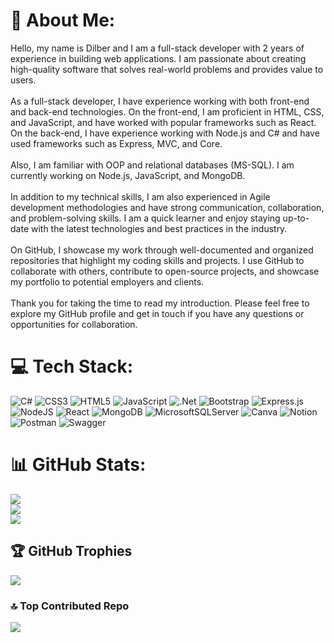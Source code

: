 # 💫 About Me:
Hello, my name is Dilber and I am a full-stack developer with 2 years of experience in building web applications. I am passionate about creating high-quality software that solves real-world problems and provides value to users.<br><br>As a full-stack developer, I have experience working with both front-end and back-end technologies. On the front-end, I am proficient in HTML, CSS, and JavaScript, and have worked with popular frameworks such as React. On the back-end, I have experience working with Node.js and C#  and have used frameworks such as Express, MVC, and Core. <br><br>Also, I am familiar with OOP and relational databases (MS-SQL). I am currently working on Node.js, JavaScript, and MongoDB.<br><br>In addition to my technical skills, I am also experienced in Agile development methodologies and have strong communication, collaboration, and problem-solving skills. I am a quick learner and enjoy staying up-to-date with the latest technologies and best practices in the industry.<br><br>On GitHub, I showcase my work through well-documented and organized repositories that highlight my coding skills and projects. I use GitHub to collaborate with others, contribute to open-source projects, and showcase my portfolio to potential employers and clients.<br><br>Thank you for taking the time to read my introduction. Please feel free to explore my GitHub profile and get in touch if you have any questions or opportunities for collaboration.
# 💻 Tech Stack:
![C#](https://img.shields.io/badge/c%23-%23239120.svg?style=for-the-badge&logo=c-sharp&logoColor=white) ![CSS3](https://img.shields.io/badge/css3-%231572B6.svg?style=for-the-badge&logo=css3&logoColor=white) ![HTML5](https://img.shields.io/badge/html5-%23E34F26.svg?style=for-the-badge&logo=html5&logoColor=white) ![JavaScript](https://img.shields.io/badge/javascript-%23323330.svg?style=for-the-badge&logo=javascript&logoColor=%23F7DF1E) ![.Net](https://img.shields.io/badge/.NET-5C2D91?style=for-the-badge&logo=.net&logoColor=white) ![Bootstrap](https://img.shields.io/badge/bootstrap-%23563D7C.svg?style=for-the-badge&logo=bootstrap&logoColor=white) ![Express.js](https://img.shields.io/badge/express.js-%23404d59.svg?style=for-the-badge&logo=express&logoColor=%2361DAFB) ![NodeJS](https://img.shields.io/badge/node.js-6DA55F?style=for-the-badge&logo=node.js&logoColor=white) ![React](https://img.shields.io/badge/react-%2320232a.svg?style=for-the-badge&logo=react&logoColor=%2361DAFB) ![MongoDB](https://img.shields.io/badge/MongoDB-%234ea94b.svg?style=for-the-badge&logo=mongodb&logoColor=white) ![MicrosoftSQLServer](https://img.shields.io/badge/Microsoft%20SQL%20Sever-CC2927?style=for-the-badge&logo=microsoft%20sql%20server&logoColor=white) ![Canva](https://img.shields.io/badge/Canva-%2300C4CC.svg?style=for-the-badge&logo=Canva&logoColor=white) ![Notion](https://img.shields.io/badge/Notion-%23000000.svg?style=for-the-badge&logo=notion&logoColor=white) ![Postman](https://img.shields.io/badge/Postman-FF6C37?style=for-the-badge&logo=postman&logoColor=white) ![Swagger](https://img.shields.io/badge/-Swagger-%23Clojure?style=for-the-badge&logo=swagger&logoColor=white)
# 📊 GitHub Stats:
![](https://github-readme-stats.vercel.app/api?username=dilber-kaya&theme=tokyonight&hide_border=false&include_all_commits=true&count_private=true)<br/>
![](https://github-readme-streak-stats.herokuapp.com/?user=dilber-kaya&theme=tokyonight&hide_border=false)<br/>
![](https://github-readme-stats.vercel.app/api/top-langs/?username=dilber-kaya&theme=tokyonight&hide_border=false&include_all_commits=true&count_private=true&layout=compact)

## 🏆 GitHub Trophies
![](https://github-profile-trophy.vercel.app/?username=dilber-kaya&theme=tokyonight&no-frame=false&no-bg=false&margin-w=4)

### 🔝 Top Contributed Repo
![](https://github-contributor-stats.vercel.app/api?username=dilber-kaya&limit=5&theme=tokyonight&combine_all_yearly_contributions=true)

<!-- Proudly created with GPRM ( https://gprm.itsvg.in ) -->
